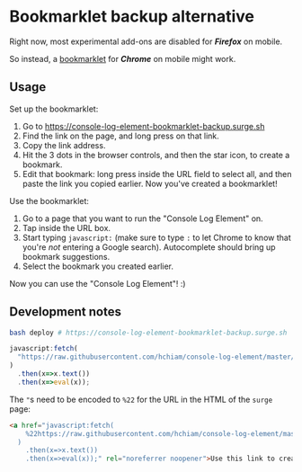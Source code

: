 # Bookmarklet backup alternative

Right now, most experimental add-ons are disabled for _**Firefox**_ on mobile.

So instead, a [bookmarklet](https://github.com/hchiam/learning-js/tree/main/bookmarklets#bookmarklets) for _**Chrome**_ on mobile might work.

## Usage

Set up the bookmarklet:

1. Go to https://console-log-element-bookmarklet-backup.surge.sh
2. Find the link on the page, and long press on that link.
3. Copy the link address.
4. Hit the 3 dots in the browser controls, and then the star icon, to create a bookmark.
5. Edit that bookmark: long press inside the URL field to select all, and then paste the link you copied earlier. Now you've created a bookmarklet!

Use the bookmarklet:

1. Go to a page that you want to run the "Console Log Element" on.
2. Tap inside the URL box.
3. Start typing `javascript:` (make sure to type `:` to let Chrome to know that you're _not_ entering a Google search). Autocomplete should bring up bookmark suggestions.
4. Select the bookmark you created earlier.

Now you can use the "Console Log Element"! :)

## Development notes

```sh
bash deploy # https://console-log-element-bookmarklet-backup.surge.sh
```

```js
javascript:fetch(
  "https://raw.githubusercontent.com/hchiam/console-log-element/master/bookmarklet/console-log-element.js"
)
  .then(x=>x.text())
  .then(x=>eval(x));
```

The `"`s need to be encoded to `%22` for the URL in the HTML of the `surge` page:

```html
<a href="javascript:fetch(
    %22https://raw.githubusercontent.com/hchiam/console-log-element/master/bookmarklet/console-log-element.js%22
  )
    .then(x=>x.text())
    .then(x=>eval(x));" rel="noreferrer noopener">Use this link to create a bookmarklet in Chrome mobile.</a>
```
